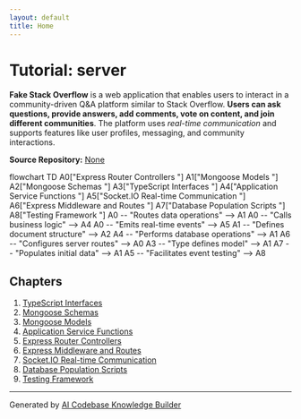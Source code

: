 ```yaml
---
layout: default
title: Home
---
```

# Tutorial: server

**Fake Stack Overflow** is a web application that enables users to interact in a community-driven Q&A platform similar to Stack Overflow. **Users can ask questions, provide answers, add comments, vote on content, and join different communities**. The platform uses *real-time communication* and supports features like user profiles, messaging, and community interactions.


**Source Repository:** [None](None)

<div class="mermaid">
flowchart TD
    A0["Express Router Controllers
"]
    A1["Mongoose Models
"]
    A2["Mongoose Schemas
"]
    A3["TypeScript Interfaces
"]
    A4["Application Service Functions
"]
    A5["Socket.IO Real-time Communication
"]
    A6["Express Middleware and Routes
"]
    A7["Database Population Scripts
"]
    A8["Testing Framework
"]
    A0 -- "Routes data operations" --> A1
    A0 -- "Calls business logic" --> A4
    A0 -- "Emits real-time events" --> A5
    A1 -- "Defines document structure" --> A2
    A4 -- "Performs database operations" --> A1
    A6 -- "Configures server routes" --> A0
    A3 -- "Type defines model" --> A1
    A7 -- "Populates initial data" --> A1
    A5 -- "Facilitates event testing" --> A8
</div>

## Chapters

1. [TypeScript Interfaces
](01_typescript_interfaces_)
2. [Mongoose Schemas
](02_mongoose_schemas_)
3. [Mongoose Models
](03_mongoose_models_)
4. [Application Service Functions
](04_application_service_functions_)
5. [Express Router Controllers
](05_express_router_controllers_)
6. [Express Middleware and Routes
](06_express_middleware_and_routes_)
7. [Socket.IO Real-time Communication
](07_socket_io_real_time_communication_)
8. [Database Population Scripts
](08_database_population_scripts_)
9. [Testing Framework
](09_testing_framework_)


---

Generated by [AI Codebase Knowledge Builder](https://github.com/The-Pocket/Tutorial-Codebase-Knowledge)
